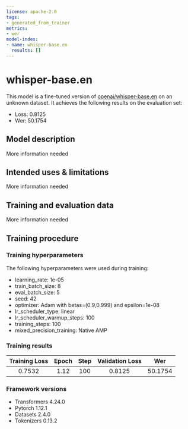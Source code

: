 ```yaml
---
license: apache-2.0
tags:
- generated_from_trainer
metrics:
- wer
model-index:
- name: whisper-base.en
  results: []
---
```


<!-- This model card has been generated automatically according to the information the Trainer had access to. You
should probably proofread and complete it, then remove this comment. -->

# whisper-base.en

This model is a fine-tuned version of [openai/whisper-base.en](https://huggingface.co/openai/whisper-base.en) on an unknown dataset.
It achieves the following results on the evaluation set:
- Loss: 0.8125
- Wer: 50.1754

## Model description

More information needed

## Intended uses & limitations

More information needed

## Training and evaluation data

More information needed

## Training procedure

### Training hyperparameters

The following hyperparameters were used during training:
- learning_rate: 1e-05
- train_batch_size: 8
- eval_batch_size: 5
- seed: 42
- optimizer: Adam with betas=(0.9,0.999) and epsilon=1e-08
- lr_scheduler_type: linear
- lr_scheduler_warmup_steps: 100
- training_steps: 100
- mixed_precision_training: Native AMP

### Training results

| Training Loss | Epoch | Step | Validation Loss | Wer     |
|:-------------:|:-----:|:----:|:---------------:|:-------:|
| 0.7532        | 1.12  | 100  | 0.8125          | 50.1754 |


### Framework versions

- Transformers 4.24.0
- Pytorch 1.12.1
- Datasets 2.4.0
- Tokenizers 0.13.2
